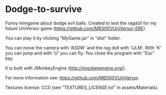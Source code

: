 # Dodge-to-survive
Funny minigame about dodge evil balls. Created to test the ragdoll for my future UniVersor game (https://github.com/MB3001/UniVersor-ERE).

You can play it by clicking "MyGame.jar" in "dist" folder.

You can move the camera with 'ASDW' and the rag doll with 'IJLM'. With 'K' you can jump and with 'U' you can fly. You close the program with "Esc" key. 

It is built with JMonkeyEngine (http://jmonkeyengine.org/).

For more information see: https://github.com/MB3001/UniVersor.
 
Textures license: CC0 (see "TEXTURES_LICENSE.txt" in assets/Materials).
